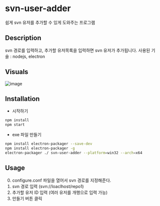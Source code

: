 # svn-user-adder
쉽게 svn 유저를 추가할 수 있게 도와주는 프로그램
## Description
svn 경로를 입력하고, 추가할 유저목록을 입력하면 svn 유저가 추가됩니다.
사용된 기술 : nodejs, electron
## Visuals
![image](https://user-images.githubusercontent.com/31759313/103838133-a4e73400-50cf-11eb-84d8-480d826dd8a6.png)
## Installation
+ 시작하기
``` bash
npm install
npm start
```
+ exe 파일 만들기
``` bash
npm install electron-packager --save-dev
npm install electron-packager -g
electron-packager ./ svn-user-adder --platform=win32 --arch=x64
```
## Usage
0. configure.conf 파일을 열어서 svn 경로를 지정해준다.
1. svn 경로 입력 (svn://loaclhost/repo1)
2. 추가할 유저 ID 입력 (여러 유저를 개행으로 입력 가능)
3. 만들기 버튼 클릭
